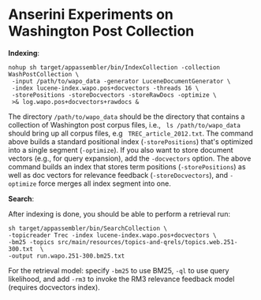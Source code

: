 # Anserini Experiments on Washington Post Collection

**Indexing**:

```
nohup sh target/appassembler/bin/IndexCollection -collection WashPostCollection \
 -input /path/to/wapo_data -generator LuceneDocumentGenerator \
 -index lucene-index.wapo.pos+docvectors -threads 16 \
 -storePositions -storeDocvectors -storeRawDocs -optimize \
 >& log.wapo.pos+docvectors+rawdocs &
```

The directory `/path/to/wapo_data` should be the directory that contains a collection of Washington post corpus files, i.e., ` ls /path/to/wapo_data` should bring up all corpus files, e.g ` TREC_article_2012.txt`. The command above builds a standard positional index 
(`-storePositions`) that's optimized into a single segment (`-optimize`). If you also want to store document vectors 
(e.g., for query expansion), add the `-docvectors` option.  The above command builds an index that stores term positions 
(`-storePositions`) as well as doc vectors for relevance feedback (`-storeDocvectors`), and `-optimize` force merges all 
index segment into one.

**Search**:

After indexing is done, you should be able to perform a retrieval run:

```
sh target/appassembler/bin/SearchCollection \
-topicreader Trec -index lucene-index.wapo.pos+docvectors \
-bm25 -topics src/main/resources/topics-and-qrels/topics.web.251-300.txt  \
-output run.wapo.251-300.bm25.txt
```

For the retrieval model: specify `-bm25` to use BM25, `-ql` to use query likelihood, and add `-rm3` to invoke the RM3 
relevance feedback model (requires docvectors index).

